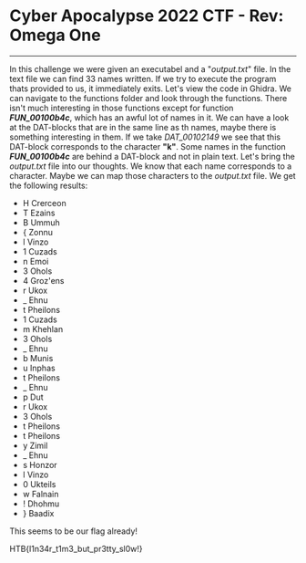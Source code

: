 # Cyber Apocalypse 2022 CTF - Rev: Omega One
---------------------------------------------

In this challenge we were given an executabel and a "*output.txt*" file.
In the text file we can find 33 names written. If we try to execute the program thats provided to us, it immediately exits.
Let's view the code in Ghidra.
We can navigate to the functions folder and look through the functions. There isn't much interesting in those functions except for function **_FUN_00100b4c_**, which has an awful lot of names in it.
We can have a look at the DAT-blocks that are in the same line as th names, maybe there is something interesting in them.
If we take *DAT_00102149* we see that this DAT-block corresponds to the character **"k"**.
Some names in the function **_FUN_00100b4c_** are behind a DAT-block and not in plain text.
Let's bring the *output.txt* file into our thoughts. We know that each name corresponds to a character. Maybe we can map those characters to the *output.txt* file.
We get the following results:

+ H Crerceon
+ T Ezains
+ B Ummuh
+ { Zonnu
+ l Vinzo
+ 1 Cuzads
+ n Emoi
+ 3 Ohols
+ 4 Groz'ens
+ r Ukox
+ _ Ehnu
+ t Pheilons
+ 1 Cuzads
+ m Khehlan
+ 3 Ohols
+ _ Ehnu
+ b Munis
+ u Inphas
+ t Pheilons
+ _ Ehnu
+ p Dut
+ r Ukox
+ 3 Ohols
+ t Pheilons
+ t Pheilons
+ y Zimil
+ _ Ehnu
+ s Honzor
+ l Vinzo
+ 0 Ukteils
+ w Falnain
+ ! Dhohmu
+ } Baadix

This seems to be our flag already!

HTB{l1n34r_t1m3_but_pr3tty_sl0w!}
